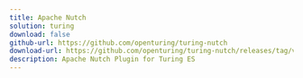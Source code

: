 ```yaml
---
title: Apache Nutch
solution: turing
download: false
github-url: https://github.com/openturing/turing-nutch
download-url: https://github.com/openturing/turing-nutch/releases/tag/v0.3.3
description: Apache Nutch Plugin for Turing ES
---
```

